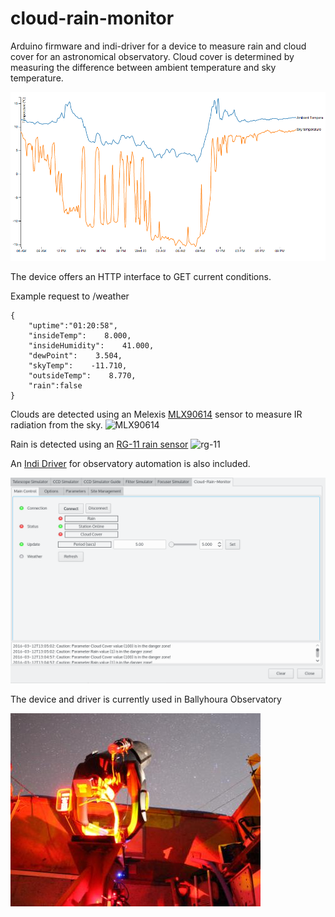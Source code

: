 # cloud-rain-monitor

Arduino firmware and indi-driver for a device to measure rain and cloud cover for an astronomical observatory. Cloud cover is determined by measuring the difference between ambient temperature and sky temperature.

![example measurements](https://raw.githubusercontent.com/dokeeffe/cloud-rain-monitor/master/d3-graph/example.png "Example measurements")


The device offers an HTTP interface to GET current conditions.

Example request to /weather
```
{
	"uptime":"01:20:58",
	"insideTemp":    8.000,
	"insideHumidity":    41.000,
	"dewPoint":    3.504,
	"skyTemp":    -11.710,
	"outsideTemp":    8.770,
	"rain":false
}
```

Clouds are detected using an Melexis [MLX90614](http://www.melexis.com/Infrared-Thermometer-Sensors/Infrared-Thermometer-Sensors/MLX90614-615.aspx) sensor to measure IR radiation from the sky. 
![MLX90614](https://www.melexis.com/-/media/images/product-media/mlx90614/mlx90614-infrared-thermometer-melexis.jpg?h=275&w=340&hash=327FA5D17A6484712BE79EDAE1A8D6282C376334)

Rain is detected using an [RG-11 rain sensor](http://rainsensors.com/) 
![rg-11](http://hydreon.com/wp-content/uploads/sites/3/2015/rg_wht_sm.jpg)

An [Indi Driver](http://www.indilib.org/devices/weather-stations.html) for observatory automation is also included.

![indi-driver](https://raw.githubusercontent.com/dokeeffe/cloud-rain-monitor/master/indi-driver/docs/indi.png)


The device and driver is currently used in Ballyhoura Observatory

![observatory](https://raw.githubusercontent.com/dokeeffe/cloud-rain-monitor/master/indi-driver/docs/obs.jpeg)

